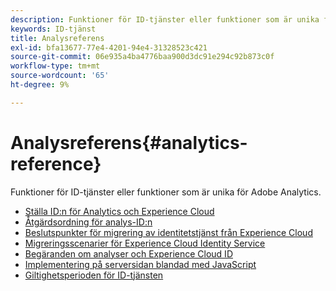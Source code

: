 ```yaml
---
description: Funktioner för ID-tjänster eller funktioner som är unika för Adobe Analytics.
keywords: ID-tjänst
title: Analysreferens
exl-id: bfa13677-77e4-4201-94e4-31328523c421
source-git-commit: 06e935a4ba4776baa900d3dc91e294c92b873c0f
workflow-type: tm+mt
source-wordcount: '65'
ht-degree: 9%

---
```


# Analysreferens{#analytics-reference}

Funktioner för ID-tjänster eller funktioner som är unika för Adobe Analytics.

+ [Ställa ID:n för Analytics och Experience Cloud](analytics-ids.md)
+ [Åtgärdsordning för analys-ID:n](analytics-order-of-operations.md)
+ [Beslutspunkter för migrering av identitetstjänst från Experience Cloud](migration-decisions.md)
+ [Migreringsscenarier för Experience Cloud Identity Service](migration-scenarios.md)
+ [Begäranden om analyser och Experience Cloud ID](legacy-analytics.md)
+ [Implementering på serversidan blandad med JavaScript](server-side.md)
+ [Giltighetsperioden för ID-tjänsten](grace-period.md)
   <!--+ [Data Collection CNAMEs and Cross-Domain Tracking](cname.md)-->
